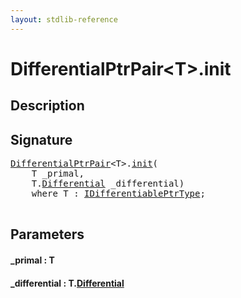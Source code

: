 ```yaml
---
layout: stdlib-reference
---
```


# DifferentialPtrPair\<T\>\.init

## Description





## Signature 

<pre>
<a href="/stdlib-reference/types/DifferentialPtrPair/index" class="code_type">DifferentialPtrPair</a>&lt;<span class="code_type">T</span>&gt;.<a href="/stdlib-reference/types/DifferentialPtrPair/init">init</a>(
    <span class="code_type">T</span> <span class='code_param'>_primal</span>,
    <span class="code_type">T</span>.<a href="/stdlib-reference/types/DifferentialPtrPair/Differential" class="code_type">Differential</a> <span class='code_param'>_differential</span>)
    <span class='code_keyword'>where</span> <span class="code_type">T</span> : <a href="/stdlib-reference/interfaces/IDifferentiablePtrType/index" class="code_type">IDifferentiablePtrType</a>;

</pre>

## Parameters

#### \_primal  : T
#### \_differential  : T\.[Differential](/stdlib-reference/types/DifferentialPtrPair/Differential)

